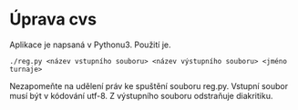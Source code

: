 # Úprava cvs
Aplikace je napsaná v Pythonu3. Použití je.
```
./reg.py <název vstupního souboru> <název výstupního souboru> <jméno turnaje>
```
Nezapomeňte na udělení práv ke spuštění souboru reg.py.
Vstupní soubor musí být v kódování utf-8.
Z výstupního souboru odstraňuje diakritiku.
